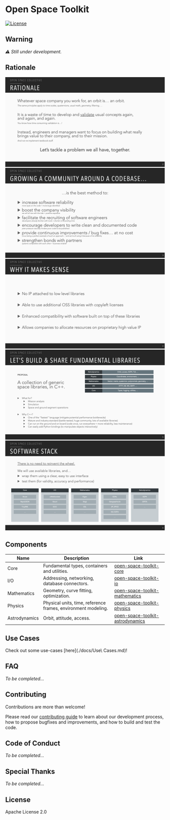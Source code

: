 # Open Space Toolkit

[![License](https://img.shields.io/badge/License-Apache%202.0-blue.svg)](https://opensource.org/licenses/Apache-2.0)

## Warning

*⚠ Still under development.*

## Rationale

![./docs/presentation/Slide2.png](./docs/presentation/Slide2.png)
![./docs/presentation/Slide3.png](./docs/presentation/Slide3.png)
![./docs/presentation/Slide4.png](./docs/presentation/Slide4.png)
![./docs/presentation/Slide5.png](./docs/presentation/Slide5.png)
![./docs/presentation/Slide6.png](./docs/presentation/Slide6.png)

## Components

| Name          | Description                                                   | Link                                                                                                          |
| ------------- | ------------------------------------------------------------- | ------------------------------------------------------------------------------------------------------------- |
| Core          | Fundamental types, containers and utilities.                  | [open-space-toolkit-core](https://github.com/open-space-collective/open-space-toolkit-core)                   |
| I/O           | Addressing, networking, database connectors.                  | [open-space-toolkit-io](https://github.com/open-space-collective/open-space-toolkit-io)                       |
| Mathematics   | Geometry, curve fitting, optimization.                        | [open-space-toolkit-mathematics](https://github.com/open-space-collective/open-space-toolkit-mathematics)     |
| Physics       | Physical units, time, reference frames, environment modeling. | [open-space-toolkit-physics](https://github.com/open-space-collective/open-space-toolkit-physics)             |
| Astrodynamics | Orbit, attitude, access.                                      | [open-space-toolkit-astrodynamics](https://github.com/open-space-collective/open-space-toolkit-astrodynamics) |

## Use Cases

Check out some use-cases [here](./docs/Use\ Cases.md)!

## FAQ

*To be completed...*

## Contributing

Contributions are more than welcome!

Please read our [contributing guide](CONTRIBUTING.md) to learn about our development process, how to propose bugfixes and improvements, and how to build and test the code.

## Code of Conduct

*To be completed...*

## Special Thanks

*To be completed...*

## License

Apache License 2.0
